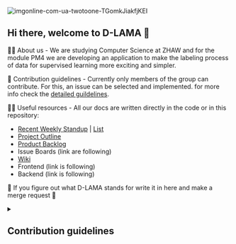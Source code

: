 ![imgonline-com-ua-twotoone-TGomkJiakfjKEI](https://user-images.githubusercontent.com/23294169/224335177-24db7a19-62ff-45fc-aacb-7332fa58e90f.jpg)

## Hi there, welcome to D-LAMA 👋

🙋‍♀️ About us - We are studying Computer Science at ZHAW and for the module PM4 we are developing an application to make the labeling process of data for supervised learning more exciting and simpler.

🌈 Contribution guidelines - Currently only members of the group can contribute. For this, an issue can be selected and implemented. for more info check the [detailed guildelines](#cd).

👩‍💻 Useful resources - All our docs are written directly in the code or in this repository:
* [Recent Weekly Standup](/weekly/23_17_03.md) | [List](/weekly)
* [Project Outline](/mgmt/project_outline.md)
* [Product Backlog](/mgmt/product_backlog.md)
* Issue Boards (link are following)
* [Wiki](/tech)
* Frontend (link is following)
* Backend (link is following)

🦙 If you figure out what D-LAMA stands for write it in here and make a merge request 🦙
<!--

**Here are some ideas to get you started:**

🙋‍♀️ A short introduction - what is your organization all about?
🌈 Contribution guidelines - how can the community get involved?
👩‍💻 Useful resources - where can the community find your docs? Is there anything else the community should know?
🍿 Fun facts - what does your team eat for breakfast?
🧙 Remember, you can do mighty things with the power of [Markdown](https://docs.github.com/github/writing-on-github/getting-started-with-writing-and-formatting-on-github/basic-writing-and-formatting-syntax)
-->
  
<details>
  <summary id="cd"><h2>Contribution guidelines</h2></summary>
  <ul>
    <li>Pick an issue you'd like to tackle and assign it to you.</li>
    <li>Create a new branch from main to work on the issue with it's correct tag (e.g. feat/issue_1).</li>
    <li>If one issue depends from another issue take that branch as base (dependent issues can happen, should be avoided at all costs).</li>
    <li>Prefix every commit you are making as suggested in <a href="https://github.com/semantic-release/semantic-release#how-does-it-work">semantic release</a> and add a meaningful description.</li>
    <li>Check the coding guidelines (link follows) for a clean and maintainable code</li>
    <li>If you have solved the issue, let it review from min. one other person.</li>
    <li>As a reviewer, make sure you point out what was good, what was bad and how you'd do it differently. Also make sure you take time for a review, because they are very important for consistency and maintainability.</li>
  </ul>
</details>
